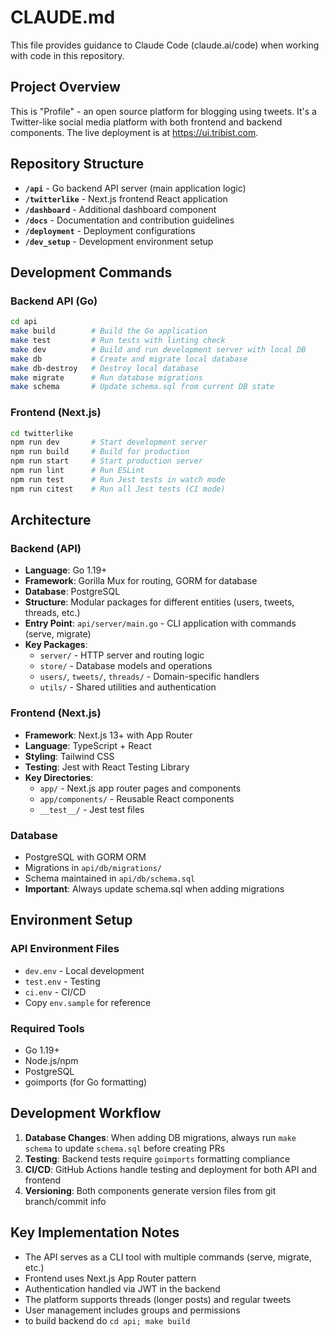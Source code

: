 # CLAUDE.md

This file provides guidance to Claude Code (claude.ai/code) when working with code in this repository.

## Project Overview

This is "Profile" - an open source platform for blogging using tweets. It's a Twitter-like social media platform with both frontend and backend components. The live deployment is at https://ui.tribist.com.

## Repository Structure

- **`/api`** - Go backend API server (main application logic)
- **`/twitterlike`** - Next.js frontend React application 
- **`/dashboard`** - Additional dashboard component
- **`/docs`** - Documentation and contribution guidelines
- **`/deployment`** - Deployment configurations
- **`/dev_setup`** - Development environment setup

## Development Commands

### Backend API (Go)
```bash
cd api
make build        # Build the Go application
make test         # Run tests with linting check  
make dev          # Build and run development server with local DB
make db           # Create and migrate local database
make db-destroy   # Destroy local database
make migrate      # Run database migrations
make schema       # Update schema.sql from current DB state
```

### Frontend (Next.js)
```bash
cd twitterlike
npm run dev       # Start development server
npm run build     # Build for production
npm run start     # Start production server
npm run lint      # Run ESLint
npm run test      # Run Jest tests in watch mode
npm run citest    # Run all Jest tests (CI mode)
```

## Architecture

### Backend (API)
- **Language**: Go 1.19+
- **Framework**: Gorilla Mux for routing, GORM for database
- **Database**: PostgreSQL
- **Structure**: Modular packages for different entities (users, tweets, threads, etc.)
- **Entry Point**: `api/server/main.go` - CLI application with commands (serve, migrate)
- **Key Packages**:
  - `server/` - HTTP server and routing logic
  - `store/` - Database models and operations  
  - `users/`, `tweets/`, `threads/` - Domain-specific handlers
  - `utils/` - Shared utilities and authentication

### Frontend (Next.js)
- **Framework**: Next.js 13+ with App Router
- **Language**: TypeScript + React
- **Styling**: Tailwind CSS
- **Testing**: Jest with React Testing Library
- **Key Directories**:
  - `app/` - Next.js app router pages and components
  - `app/components/` - Reusable React components
  - `__test__/` - Jest test files

### Database
- PostgreSQL with GORM ORM
- Migrations in `api/db/migrations/`
- Schema maintained in `api/db/schema.sql`
- **Important**: Always update schema.sql when adding migrations

## Environment Setup

### API Environment Files
- `dev.env` - Local development
- `test.env` - Testing
- `ci.env` - CI/CD
- Copy `env.sample` for reference

### Required Tools
- Go 1.19+
- Node.js/npm
- PostgreSQL
- goimports (for Go formatting)

## Development Workflow

1. **Database Changes**: When adding DB migrations, always run `make schema` to update `schema.sql` before creating PRs
2. **Testing**: Backend tests require `goimports` formatting compliance
3. **CI/CD**: GitHub Actions handle testing and deployment for both API and frontend
4. **Versioning**: Both components generate version files from git branch/commit info

## Key Implementation Notes

- The API serves as a CLI tool with multiple commands (serve, migrate, etc.)
- Frontend uses Next.js App Router pattern
- Authentication handled via JWT in the backend
- The platform supports threads (longer posts) and regular tweets
- User management includes groups and permissions
- to build backend do `cd api; make build`